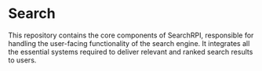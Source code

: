 # Search

This repository contains the core components of SearchRPI, responsible for handling the user-facing functionality of the search engine. It integrates all the essential systems required to deliver relevant and ranked search results to users.